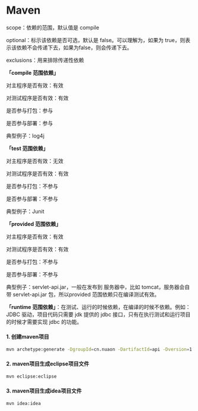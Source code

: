# Maven

scope：依赖的范围，默认值是 compile

optional：标示该依赖是否可选，默认是 false。可以理解为，如果为 true，则表示该依赖不会传递下去，如果为false，则会传递下去。

exclusions：用来排除传递性依赖





**「compile 范围依赖」**

对主程序是否有效：有效

对测试程序是否有效：有效

是否参与打包：参与

是否参与部署：参与

典型例子：log4j

**「test 范围依赖」**

对主程序是否有效：无效

对测试程序是否有效：有效

是否参与打包：不参与

是否参与部署：不参与

典型例子：Junit

**「provided 范围依赖」**

对主程序是否有效：有效

对测试程序是否有效：有效

是否参与打包：不参与

是否参与部署：不参与

典型例子：servlet-api.jar，一般在发布到 服务器中，比如 tomcat，服务器会自带 servlet-api.jar 包，所以provided 范围依赖只在编译测试有效。

**「runtime 范围依赖」**：在测试、运行的时候依赖，在编译的时候不依赖。例如：JDBC 驱动，项目代码只需要 jdk 提供的 jdbc 接口，只有在执行测试和运行项目的时候才需要实现 jdbc 的功能。





#### 1. 创建maven项目

```bash
mvn archetype:generate -DgroupId=cn.nuaon -DartifactId=api -Dversion=1.0.0 -DinteractiveMode=false -Dpackage=cn.nuaon.api
```

#### 2. maven项目生成eclipse项目文件

```bash
mvn eclipse:eclipse
```

#### 3. maven项目生成idea项目文件

```bash
mvn idea:idea
```





